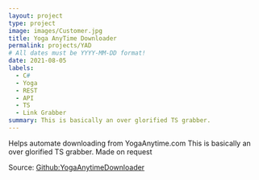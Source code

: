 ```yaml
---
layout: project
type: project
image: images/Customer.jpg
title: Yoga AnyTime Downloader
permalink: projects/YAD
# All dates must be YYYY-MM-DD format!
date: 2021-08-05
labels:
  - C#
  - Yoga
  - REST
  - API
  - TS
  - Link Grabber
summary: This is basically an over glorified TS grabber.
---
```

Helps automate downloading from YogaAnytime.com
This is basically an over glorified TS grabber.
Made on request

Source: [Github:YogaAnytimeDownloader](https://github.com/Joexv/YogaAnytimeDownloader)



